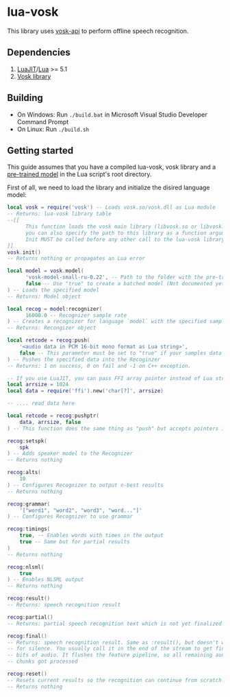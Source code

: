 # lua-vosk
This library uses [vosk-api](https://github.com/alphacep/vosk-api) to perform offline speech recognition.

## Dependencies
1. [LuaJIT](https://luajit.org/)/[Lua](https://lua.org/) >= 5.1
2. [Vosk library](https://github.com/alphacep/vosk-api/releases/latest)

## Building

- On Windows: Run `./build.bat` in Microsoft Visual Studio Developer Command Prompt
- On Linux: Run `./build.sh`

## Getting started
This guide assumes that you have a compiled lua-vosk, vosk library and a [pre-trained model](https://alphacephei.com/vosk/models) in the Lua script's root directory.

First of all, we need to load the library and initialize the disired language model:
```lua
local vosk = require('vosk') -- Loads vosk.so/vosk.dll as Lua module
-- Returns: lua-vosk library table
--[[
	  This function loads the vosk main library (libvosk.so or libvosk.dll),
	  you can also specify the path to this library as a function argument.
	  Init MUST be called before any other call to the lua-vosk library.
]]
vosk.init()
-- Returns nothing or propagates an Lua error

local model = vosk.model(
	  'vosk-model-small-ru-0.22', -- Path to the folder with the pre-trained model
	  false -- Use "true" to create a batched model (Not documented yet)
) -- Loads the specified model
-- Returns: Model object

local recog = model:recognizer(
	  16000.0 -- Recognizer sample rate
) -- Creates a recognizer for language `model` with the specified sample rate
-- Returns: Recongizer object

local retcode = recog:push(
	'<audio data in PCM 16-bit mono format as Lua string>',
	false -- This parameter must be set to "true" if your samples data is a float array
) -- Pushes the specified data into the Recoginzer
-- Returns: 1 on success, 0 on fail and -1 on C++ exception.

-- If you use LuaJIT, you can pass FFI array pointer instead of Lua string
local arrsize = 1024
local data = require('ffi').new('char[?]', arrsize)

-- .... read data here

local retcode = recog:pushptr(
	data, arrsize, false
) -- This function does the same thing as "push" but accepts pointers instead

recog:setspk(
	spk
) -- Adds speaker model to the Recognizer
-- Returns nothing

recog:alts(
	10
) -- Configures Recognizer to output n-best results
-- Returns nothing

recog:grammar(
	'["word1", "word2", "word3", "word..."]'
) -- Configures Recognizer to use grammar

recog:timings(
	true, -- Enables words with times in the output
	true -- Same but for partial results
)
-- Returns nothing

recog:nlsml(
	true
) -- Enables NLSML output
-- Returns nothing

recog:result()
-- Returns: speech recognition result

recog:partial()
-- Returns: partial speech recognition text which is not yet finalized

recog:final()
-- Returns: speech recognition result. Same as :result(), but doesn't wait
-- for silence. You usually call it in the end of the stream to get final
-- bits of audio. It flushes the feature pipeline, so all remaining audio
-- chunks got processed

recog:reset()
-- Resets current results so the recognition can continue from scratch
-- Returns nothing
```
